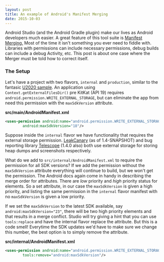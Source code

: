 ```yaml
---
layout: post
title: An example of Android's Manifest Merging
date: 2015-10-03
---
```


Android Studio (and the Android Gradle plugin) make our lives as Android developers much easier. A great feature of this tool suite is [Manifest Merging.][manifest-merging] Most of the time it isn't something you ever need to fiddle with. Libraries with permissions can include necessary permissions, debug builds can include a debug Activity, etc. This post is about one case where the Merger must be told how to correct itself.


### The Setup

Let's have a project with two flavors, `internal` and `production`, similar to the fantasic [U2020 sample][u2020]. An application using `Context.getExternalFilesDir()` pre KitKat (API 19) requires `android.permission.WRITE_EXTERNAL_STORAGE`, but can eliminate the app from need this permission with the `maxSdkVersion` attribute. 

**src/main/AndroidManifest.xml**

```xml
<uses-permission android:name="android.permission.WRITE_EXTERNAL_STORAGE"
        android:maxSdkVersion="18"/>
```

Suppose inside the `internal` flavor we have functionality that requires the external storage permission. [LeakCanary][canary] (as of 1.4-SNAPSHOT) and bug reporting library [Telescope][telescope] (1.4.0 also) both use external storage for storing heap dumps and screenshots respectively. 

What do we add to `src/internal/AndroidManifest.xml` to require the permission for all SDK versions? If we add the permission without the `maxSdkVersion` attribute everything will continue to build, but we won't get the permission. The Android docs again come in handy in describing the merge order for attributes. There are *low* priority and *high* priority status for elements. So a set attribute, in our case the `maxSdkVersion` is given a high priority, and listing the same permission in the `internal` flavor manifest with no `maxSdkVersion` is given a low priority.

If we set the `maxSdkVersion` to the latest SDK available, say `android:maxSdkVersion="23"`, there will be two high priority elements and that results in a merge conflict. Studio will try giving a hint that you can use `tools:replace` and have the internal flavor replace the attribute. But this is a code smell! Everytime the SDK updates we'd have to make sure we change this number, the best option is to simply remove the attribute.

**src/internal/AndroidManifest.xml**

```xml
<uses-permission android:name="android.permission.WRITE_EXTERNAL_STORAGE"
        tools:remove="android:maxSdkVersion"/>
```



[manifest-merging]: https://developer.android.com/tools/building/manifest-merge.html
[u2020]: https://github.com/JakeWharton/u2020
[canary]: https://github.com/square/leakcanary
[telescope]: https://github.com/mattprecious/telescope